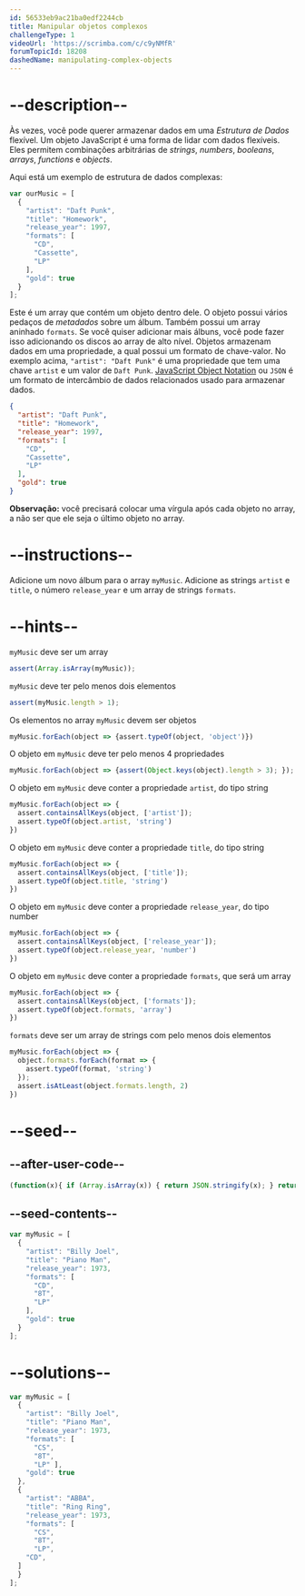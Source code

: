 ```yaml
---
id: 56533eb9ac21ba0edf2244cb
title: Manipular objetos complexos
challengeType: 1
videoUrl: 'https://scrimba.com/c/c9yNMfR'
forumTopicId: 18208
dashedName: manipulating-complex-objects
---
```


# --description--

Às vezes, você pode querer armazenar dados em uma <dfn>Estrutura de Dados</dfn> flexível. Um objeto JavaScript é uma forma de lidar com dados flexíveis. Eles permitem combinações arbitrárias de <dfn>strings</dfn>, <dfn>numbers</dfn>, <dfn>booleans</dfn>, <dfn>arrays</dfn>, <dfn>functions</dfn> e <dfn>objects</dfn>.

Aqui está um exemplo de estrutura de dados complexas:

```js
var ourMusic = [
  {
    "artist": "Daft Punk",
    "title": "Homework",
    "release_year": 1997,
    "formats": [ 
      "CD", 
      "Cassette", 
      "LP"
    ],
    "gold": true
  }
];
```

Este é um array que contém um objeto dentro dele. O objeto possui vários pedaços de <dfn>metadados</dfn> sobre um álbum. Também possui um array aninhado `formats`. Se você quiser adicionar mais álbuns, você pode fazer isso adicionando os discos ao array de alto nível. Objetos armazenam dados em uma propriedade, a qual possui um formato de chave-valor. No exemplo acima, `"artist": "Daft Punk"` é uma propriedade que tem uma chave `artist` e um valor de `Daft Punk`. [JavaScript Object Notation](http://www.json.org/) ou `JSON` é um formato de intercâmbio de dados relacionados usado para armazenar dados.

```json
{
  "artist": "Daft Punk",
  "title": "Homework",
  "release_year": 1997,
  "formats": [ 
    "CD",
    "Cassette",
    "LP"
  ],
  "gold": true
}
```

**Observação:** você precisará colocar uma vírgula após cada objeto no array, a não ser que ele seja o último objeto no array.

# --instructions--

Adicione um novo álbum para o array `myMusic`. Adicione as strings `artist` e `title`, o número `release_year` e um array de strings `formats`.

# --hints--

`myMusic` deve ser um array

```js
assert(Array.isArray(myMusic));
```

`myMusic` deve ter pelo menos dois elementos

```js
assert(myMusic.length > 1);
```

Os elementos no array `myMusic` devem ser objetos

```js
myMusic.forEach(object => {assert.typeOf(object, 'object')})
```

O objeto em `myMusic` deve ter pelo menos 4 propriedades

```js
myMusic.forEach(object => {assert(Object.keys(object).length > 3); });
```

O objeto em `myMusic` deve conter a propriedade `artist`, do tipo string

```js
myMusic.forEach(object => {
  assert.containsAllKeys(object, ['artist']);
  assert.typeOf(object.artist, 'string')
})
```

O objeto em `myMusic` deve conter a propriedade `title`, do tipo string

```js
myMusic.forEach(object => {
  assert.containsAllKeys(object, ['title']);
  assert.typeOf(object.title, 'string')
})
```

O objeto em `myMusic` deve conter a propriedade `release_year`, do tipo number

```js
myMusic.forEach(object => {
  assert.containsAllKeys(object, ['release_year']);
  assert.typeOf(object.release_year, 'number')
})
```

O objeto em `myMusic` deve conter a propriedade `formats`, que será um array

```js
myMusic.forEach(object => {
  assert.containsAllKeys(object, ['formats']);
  assert.typeOf(object.formats, 'array')
})
```

`formats` deve ser um array de strings com pelo menos dois elementos

```js
myMusic.forEach(object => {
  object.formats.forEach(format => {
    assert.typeOf(format, 'string')
  });
  assert.isAtLeast(object.formats.length, 2)
})
```

# --seed--

## --after-user-code--

```js
(function(x){ if (Array.isArray(x)) { return JSON.stringify(x); } return "myMusic is not an array"})(myMusic);
```

## --seed-contents--

```js
var myMusic = [
  {
    "artist": "Billy Joel",
    "title": "Piano Man",
    "release_year": 1973,
    "formats": [
      "CD",
      "8T",
      "LP"
    ],
    "gold": true
  }
];
```

# --solutions--

```js
var myMusic = [
  {
    "artist": "Billy Joel",
    "title": "Piano Man",
    "release_year": 1973,
    "formats": [
      "CS",
      "8T",
      "LP" ],
    "gold": true
  },
  {
    "artist": "ABBA",
    "title": "Ring Ring",
    "release_year": 1973,
    "formats": [
      "CS",
      "8T",
      "LP",
    "CD",
  ]
  }
];
```
